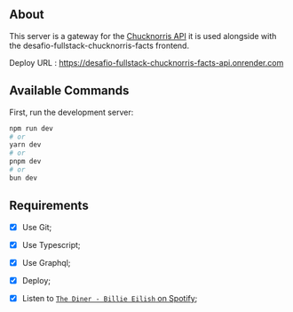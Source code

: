 ## About

This server is a gateway for the [Chucknorris API](https://api.chucknorris.io)
it is used alongside with the desafio-fullstack-chucknorris-facts frontend.

Deploy URL : https://desafio-fullstack-chucknorris-facts-api.onrender.com

## Available Commands

First, run the development server:

```bash
npm run dev
# or
yarn dev
# or
pnpm dev
# or
bun dev
```

## Requirements

- [x] Use Git;
- [x] Use Typescript;
- [x] Use Graphql;
- [x] Deploy;
- [x] Listen to [`The Diner - Billie Eilish` on Spotify](https://open.spotify.com/intl-pt/track/1LLUoftvmTjVNBHZoQyveF?si=1d601d0bac304eb6);

